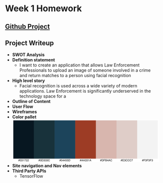 # Week 1 Homework

## [Github Project](https://github.com/jkruse8848/capstoneProjectKruse)

## Project Writeup

   - **SWOT Analysis**
   - **Definition statement**
     - I want to create an application that allows Law Enforcement Professionals to upload an image of someone involved in a crime and return matches to a person using facial recognition
   - **High level story**
     - Facial recognition is used across a wide variety of modern applications. Law Enforcement is significantly underserved in the technology space for a
   - **Outline of Content**
   - **User Flow**
   - **Wireframes**
   - **Color pallet**
![Color Pallet](images/colorPallet.png)
   - **Site navigation and Nav elements**
   - **Third Party APIs**
     - TensorFlow


